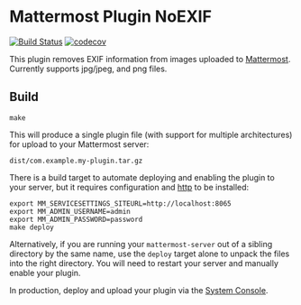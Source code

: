 # Mattermost Plugin NoEXIF
[![Build Status](https://img.shields.io/circleci/project/github/scottleedavis/mattermost-plugin-noexif/master.svg)](https://circleci.com/gh/scottleedavis/mattermost-plugin-noexif) [![codecov](https://codecov.io/gh/scottleedavis/mattermost-plugin-noexif/branch/master/graph/badge.svg)](https://codecov.io/gh/scottleedavis/mattermost-plugin-noexif)  

This plugin removes EXIF information from images uploaded to [Mattermost](http://mattermost.com).
Currently supports jpg/jpeg, and png files.


## Build
```
make
```

This will produce a single plugin file (with support for multiple architectures) for upload to your Mattermost server:

```
dist/com.example.my-plugin.tar.gz
```

There is a build target to automate deploying and enabling the plugin to your server, but it requires configuration and [http](https://httpie.org/) to be installed:
```
export MM_SERVICESETTINGS_SITEURL=http://localhost:8065
export MM_ADMIN_USERNAME=admin
export MM_ADMIN_PASSWORD=password
make deploy
```

Alternatively, if you are running your `mattermost-server` out of a sibling directory by the same name, use the `deploy` target alone to  unpack the files into the right directory. You will need to restart your server and manually enable your plugin.

In production, deploy and upload your plugin via the [System Console](https://about.mattermost.com/default-plugin-uploads).
